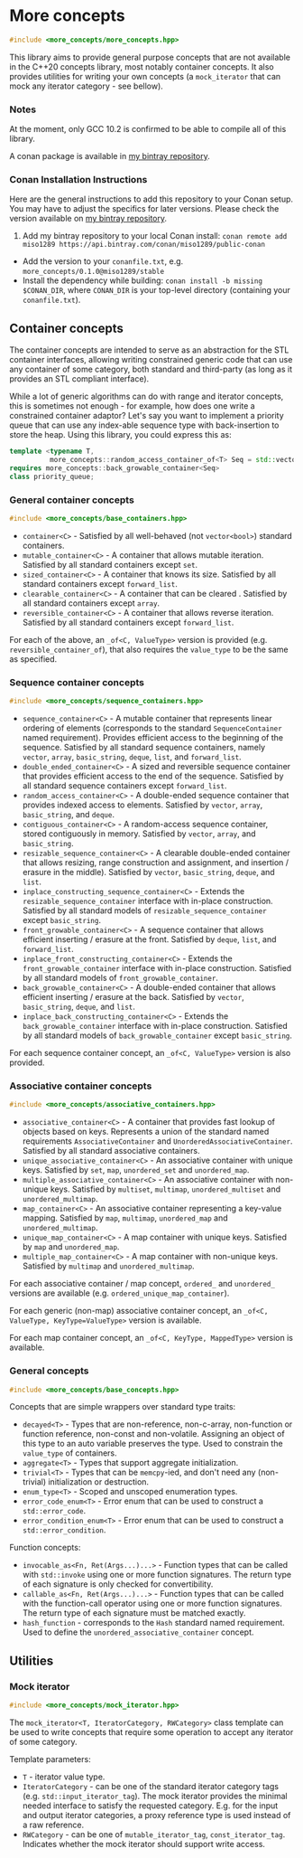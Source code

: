 # More concepts
```c++ 
#include <more_concepts/more_concepts.hpp>
```
This library aims to provide general purpose concepts that are not available in the C++20 concepts library, most notably container concepts. It also provides utilities for writing your own concepts (a `mock_iterator` that can mock any iterator category - see bellow). 

### Notes

At the moment, only GCC 10.2 is confirmed to be able to compile all of this library.

A conan package is available in [my bintray repository](https://bintray.com/miso1289/public-conan).

### Conan Installation Instructions

Here are the general instructions to add this repository to your Conan setup. You may have to adjust the specifics for later versions. Please check the version available on [my bintray repository](https://bintray.com/miso1289/public-conan).

1. Add my bintray repository to your local Conan install: `conan remote add miso1289 https://api.bintray.com/conan/miso1289/public-conan`
* Add the version to your `conanfile.txt`, e.g. `more_concepts/0.1.0@miso1289/stable`
* Install the dependency while building: `conan install -b missing $CONAN_DIR`, where `CONAN_DIR` is your top-level directory (containing your `conanfile.txt`).

## Container concepts

The container concepts are intended to serve as an abstraction for the STL container interfaces, allowing writing constrained generic code that can use any container of some category, both standard and third-party (as long as it provides an STL compliant interface).

While a lot of generic algorithms can do with range and iterator concepts, this is sometimes not enough - for example, how does one write a constrained container adaptor? Let's say you want to implement a priority queue that can use any index-able sequence type with back-insertion to store the heap. Using this library, you could express this as:
```c++
template <typename T, 
          more_concepts::random_access_container_of<T> Seq = std::vector<T>>
requires more_concepts::back_growable_container<Seq>
class priority_queue;
```

### General container concepts
```c++ 
#include <more_concepts/base_containers.hpp>
```
- `container<C>` - Satisfied by all well-behaved (not `vector<bool>`) standard containers.
- `mutable_container<C>` - A container that allows mutable iteration. Satisfied by all standard containers except `set`. 
- `sized_container<C>` - A container that knows its size. Satisfied by all standard containers except `forward_list`.
- `clearable_container<C>` - A container that can be cleared . Satisfied by all standard containers except `array`.
- `reversible_container<C>` - A container that allows reverse iteration. Satisfied by all standard containers except `forward_list`.

For each of the above, an `_of<C, ValueType>` version is provided (e.g. `reversible_container_of`), that also requires the `value_type` to be the same as specified.

### Sequence container concepts
```c++ 
#include <more_concepts/sequence_containers.hpp>
```
- `sequence_container<C>` - A mutable container that represents linear ordering of elements (corresponds to the standard `SequenceContainer` named requirement). Provides efficient access to the beginning of the sequence. Satisfied by all standard sequence containers, namely `vector`, `array`, `basic_string`, `deque`, `list`, and `forward_list`.
- `double_ended_container<C>` - A sized and reversible sequence container that provides efficient access to the end of the sequence. Satisfied by all standard sequence containers except `forward_list`.
- `random_access_container<C>` - A double-ended sequence container that provides indexed access to elements. Satisfied by `vector`, `array`, `basic_string`, and `deque`.
- `contiguous_container<C>` - A random-access sequence container, stored contiguously in memory. Satisfied by `vector`, `array`, and `basic_string`.
- `resizable_sequence_container<C>` - A clearable double-ended container that allows resizing, range construction and assignment, and insertion / erasure in the middle). Satisfied by `vector`, `basic_string`, `deque`, and `list`.
- `inplace_constructing_sequence_container<C>` - Extends the `resizable_sequence_container` interface with in-place construction. Satisfied by all standard models of `resizable_sequence_container` except `basic_string`.
- `front_growable_container<C>` - A sequence container that allows efficient inserting / erasure at the front. Satisfied by `deque`, `list`, and `forward_list`.
- `inplace_front_constructing_container<C>` - Extends the `front_growable_container` interface with in-place construction. Satisfied by all standard models of `front_growable_container`.
- `back_growable_container<C>` - A double-ended container that allows efficient inserting / erasure at the back. Satisfied by `vector`, `basic_string`, `deque`, and `list`.
- `inplace_back_constructing_container<C>` - Extends the `back_growable_container` interface with in-place construction. Satisfied by all standard models of `back_growable_container` except `basic_string`.

For each sequence container concept, an `_of<C, ValueType>` version is also provided.

### Associative container concepts
```c++ 
#include <more_concepts/associative_containers.hpp>
```
- `associative_container<C>` - A container that provides fast lookup of objects based on keys. Represents a union of the standard named requirements `AssociativeContainer` and `UnorderedAssociativeContainer`. Satisfied by all standard associative containers.
- `unique_associative_container<C>` - An associative container with unique keys. Satisfied by `set`, `map`, `unordered_set` and `unordered_map`.
- `multiple_associative_container<C>` - An associative container with non-unique keys. Satisfied by `multiset`, `multimap`, `unordered_multiset` and `unordered_multimap`.
- `map_container<C>` - An associative container representing a key-value mapping. Satisfied by `map`, `multimap`, `unordered_map` and `unordered_multimap`.
- `unique_map_container<C>` - A map container with unique keys. Satisfied by `map` and `unordered_map`.
- `multiple_map_container<C>` - A map container with non-unique keys. Satisfied by `multimap` and `unordered_multimap`.

For each associative container / map concept, `ordered_` and `unordered_` versions are available (e.g. `ordered_unique_map_container`).

For each generic (non-map) associative container concept, an `_of<C, ValueType, KeyType=ValueType>` version is available.

For each map container concept, an `_of<C, KeyType, MappedType>` version is available.

### General concepts
```c++ 
#include <more_concepts/base_concepts.hpp>
```  
Concepts that are simple wrappers over standard type traits:
- `decayed<T>` - Types that are non-reference, non-c-array, non-function or function reference, non-const and non-volatile. Assigning an object of this type to an auto variable preserves the type. Used to constrain the `value_type` of containers.
- `aggregate<T>` - Types that support aggregate initialization.
- `trivial<T>` - Types that can be `memcpy`-ied, and don't need any (non-trivial) initialization or destruction.
- `enum_type<T>` - Scoped and unscoped enumeration types.
- `error_code_enum<T>` - Error enum that can be used to construct a `std::error_code`.
- `error_condition_enum<T>` - Error enum that can be used to construct a `std::error_condition`.

Function concepts:
- `invocable_as<Fn, Ret(Args...)...>` - Function types that can be called with `std::invoke` using one or more function signatures. The return type of each signature is only checked for convertibility.
- `callable_as<Fn, Ret(Args...)...>` - Function types that can be called with the function-call operator using one or more function signatures. The return type of each signature must be matched exactly.
- `hash_function` - corresponds to the `Hash` standard named requirement. Used to define the `unordered_associative_container` concept. 

## Utilities

### Mock iterator
```c++ 
#include <more_concepts/mock_iterator.hpp>
```
The `mock_iterator<T, IteratorCategory, RWCategory>` class template can be used to write concepts that require some operation to accept any iterator of some category. 

Template parameters:
- `T` - iterator value type.
- `IteratorCategory` - can be one of the standard iterator category tags (e.g. `std::input_iterator_tag`). The mock iterator provides the minimal needed interface to satisfy the requested category. E.g. for the input and output iterator categories, a proxy reference type is used instead of a raw reference.
- `RWCategory` - can be one of `mutable_iterator_tag`, `const_iterator_tag`. Indicates whether the mock iterator should support write access.